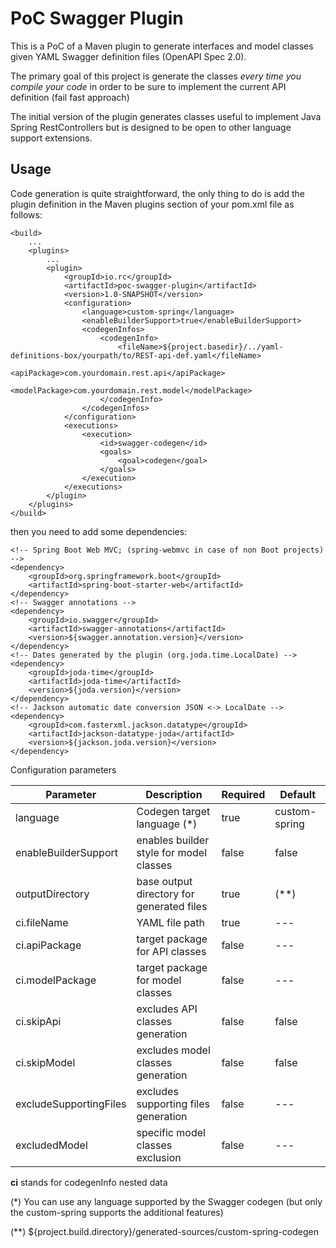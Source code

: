 PoC Swagger Plugin
=============

This is a PoC of a Maven plugin to generate interfaces and model classes given YAML Swagger definition files (OpenAPI Spec 2.0).

The primary goal of this project is generate the classes *every time you compile your code* in order to be sure to implement the current API definition (fail fast approach) 

The initial version of the plugin generates classes useful to implement Java Spring RestControllers but is designed to be open to other language support extensions.



Usage
-----

Code generation is quite straightforward, the only thing to do is add the plugin definition in the Maven plugins section of your pom.xml file as follows:

    <build>
        ...
        <plugins>
            ...
            <plugin>
                <groupId>io.rc</groupId>
                <artifactId>poc-swagger-plugin</artifactId>
                <version>1.0-SNAPSHOT</version>
                <configuration>
                    <language>custom-spring</language>
                    <enableBuilderSupport>true</enableBuilderSupport>
                    <codegenInfos>
                        <codegenInfo>
                            <fileName>${project.basedir}/../yaml-definitions-box/yourpath/to/REST-api-def.yaml</fileName>
                            <apiPackage>com.yourdomain.rest.api</apiPackage>
                            <modelPackage>com.yourdomain.rest.model</modelPackage>
                        </codegenInfo>
                    </codegenInfos>
                </configuration>
                <executions>
                    <execution>
                        <id>swagger-codegen</id>
                        <goals>
                            <goal>codegen</goal>
                        </goals>
                    </execution>
                </executions>
            </plugin>
        </plugins>
    </build>

then you need to add some dependencies:

    <!-- Spring Boot Web MVC; (spring-webmvc in case of non Boot projects) -->
	<dependency>
		<groupId>org.springframework.boot</groupId>
		<artifactId>spring-boot-starter-web</artifactId>
	</dependency>
    <!-- Swagger annotations -->
	<dependency>
		<groupId>io.swagger</groupId>
		<artifactId>swagger-annotations</artifactId>
		<version>${swagger.annotation.version}</version>
	</dependency>
    <!-- Dates generated by the plugin (org.joda.time.LocalDate) -->
    <dependency>
		<groupId>joda-time</groupId>
		<artifactId>joda-time</artifactId>
		<version>${joda.version}</version>
	</dependency>
	<!-- Jackson automatic date conversion JSON <-> LocalDate -->
	<dependency>
		<groupId>com.fasterxml.jackson.datatype</groupId>
		<artifactId>jackson-datatype-joda</artifactId>
		<version>${jackson.joda.version}</version>
	</dependency>


Configuration parameters

| Parameter              | Description                                                       | Required  | Default |
| ---                    | ---                                                               | ---       | --- |
| language               | Codegen target language (*)                                       | true      | custom-spring |
| enableBuilderSupport   | enables builder style for model classes                           | false     | false |
| outputDirectory        | base output directory for generated files                         | true      | (**) |
| ci.fileName            | YAML file path                                                    | true      | --- |
| ci.apiPackage          | target package for API classes                                    | false      | --- |
| ci.modelPackage        | target package for model classes                                  | false      | --- |
| ci.skipApi             | excludes API classes generation                                   | false     | false |
| ci.skipModel           | excludes model classes generation                                 | false     | false |
| excludeSupportingFiles | excludes supporting files generation                              | false     | --- |
| excludedModel          | specific model classes exclusion                                  | false     | --- |

**ci** stands for codegenInfo nested data 

(*) You can use any language supported by the Swagger codegen (but only the custom-spring supports the additional features) 

(**) ${project.build.directory}/generated-sources/custom-spring-codegen




